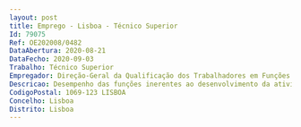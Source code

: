 ```yaml
--- 
layout: post
title: Emprego - Lisboa - Técnico Superior
Id: 79075
Ref: OE202008/0482
DataAbertura: 2020-08-21
DataFecho: 2020-09-03
Trabalho: Técnico Superior
Empregador: Direção-Geral da Qualificação dos Trabalhadores em Funções Públicas
Descricao: Desempenho das funções inerentes ao desenvolvimento da atividade da Divisão de Gestão Previsional e de Competências (cfr. atribuições previstas no ponto 2.1 do Despacho n.º 3818 2019, de 15 03, publicado no D.R. n.º 68, Série II, de 05 04), designadamente   assegurar a aplicação dos métodos e instrumentos de avaliação psicológica, no âmbito dos procedimentos de recrutamento   propor, implementar e avaliar instrumentos ajustados aos fins a atender na operacionalização de políticas de recrutamento interno e externo na Administração Pública, designadamente o desenho dos métodos de seleção    assegurar a produção e divulgação de informação sobre boas práticas na aplicação de instrumentos de políticas de recrutamento interno e externo na Administração Pública.
CodigoPostal: 1069-123 LISBOA
Concelho: Lisboa
Distrito: Lisboa
--- 
```

